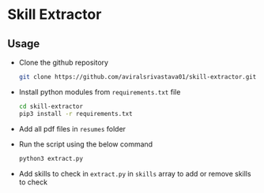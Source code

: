# Skill Extractor

## Usage

* Clone the github repository
    ```bash
    git clone https://github.com/aviralsrivastava01/skill-extractor.git
    ```
* Install python modules from `requirements.txt` file

    ```bash
    cd skill-extractor
    pip3 install -r requirements.txt
    ```

* Add all pdf files in `resumes` folder
* Run the script using the below command

    ```bash
    python3 extract.py
    ```

* Add skills to check in `extract.py` in `skills` array to add or remove skills to check